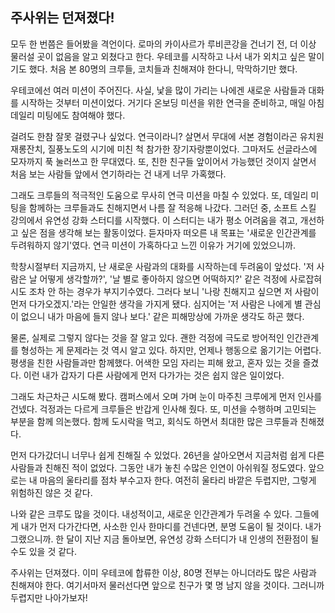 ## 주사위는 던져졌다!

모두 한 번쯤은 들어봤을 격언이다. 로마의 카이사르가 루비콘강을 건너기 전, 더 이상 물러설 곳이 없음을 알고 외쳤다고 한다. 우테코를 시작하고 나서 내가 외치고 싶은 말이기도 했다. 처음 본 80명의 크루들, 코치들과 친해져야 한다니, 막막하기만 했다.

우테코에선 여러 미션이 주어진다. 사실, 낯을 많이 가리는 나에겐 새로운 사람들과 대화를 시작하는 것부터 미션이었다. 거기다 온보딩 미션을 위한 연극을 준비하고, 매일 아침 데일리 미팅에도 참여해야 했다.

걸려도 한참 잘못 걸렸구나 싶었다. 연극이라니? 살면서 무대에 서본 경험이라곤 유치원 재롱잔치, 질풍노도의 시기에 미친 척 참가한 장기자랑뿐이었다. 그마저도 선글라스에 모자까지 푹 눌러쓰고 한 무대였다. 또, 친한 친구들 앞이어서 가능했던 것이지 살면서 처음 보는 사람들 앞에서 연기하라는 건 내게 너무 가혹했다.

그래도 크루들의 적극적인 도움으로 무사히 연극 미션을 마칠 수 있었다. 또, 데일리 미팅을 함께하는 크루들과도 친해지면서 나름 잘 적응해 나갔다. 그러던 중, 소프트 스킬 강의에서 유연성 강화 스터디를 시작했다. 이 스터디는 내가 평소 어려움을 겪고, 개선하고 싶은 점을 생각해 보는 활동이었다. 듣자마자 떠오른 내 목표는 '새로운 인간관계를 두려워하지 않기'였다. 연극 미션이 가혹하다고 느낀 이유가 거기에 있었으니까.

학창시절부터 지금까지, 난 새로운 사람과의 대화를 시작하는데 두려움이 앞섰다. '저 사람은 날 어떻게 생각할까?', '날 별로 좋아하지 않으면 어떡하지?' 같은 걱정에 사로잡혀 시도 조차 안 하는 경우가 부지기수였다. 그러다 보니 '나랑 친해지고 싶으면 저 사람이 먼저 다가오겠지.'라는 안일한 생각을 가지게 됐다. 심지어는 '저 사람은 나에게 별 관심이 없으니 내가 마음에 들지 않나 보다.' 같은 피해망상에 가까운 생각도 하곤 했다.

물론, 실제로 그렇지 않다는 것을 잘 알고 있다. 괜한 걱정에 극도로 방어적인 인간관계를 형성하는 게 문제라는 것 역시 알고 있다. 하지만, 언제나 행동으로 옮기기는 어렵다. 평생을 친한 사람들과만 함께했다. 어색한 모임 자리는 피해 왔고, 혼자 있는 것을 즐겼다. 이런 내가 갑자기 다른 사람에게 먼저 다가가는 것은 쉽지 않은 일이었다.

그래도 차근차근 시도해 봤다. 캠퍼스에서 오며 가며 눈이 마주친 크루에게 먼저 인사를 건넸다. 걱정과는 다르게 크루들은 반갑게 인사해 줬다. 또, 미션을 수행하며 고민되는 부분을 함께 의논했다. 함께 도시락을 먹고, 회식도 하면서 최대한 많은 크루들과 친해졌다.

먼저 다가갔더니 너무나 쉽게 친해질 수 있었다. 26년을 살아오면서 지금처럼 쉽게 다른 사람들과 친해진 적이 없었다. 그동안 내가 놓친 수많은 인연이 아쉬워질 정도였다. 앞으로는 내 마음의 울타리를 점차 부수고자 한다. 여전히 울타리 바깥은 두렵지만, 그렇게 위험하진 않은 것 같다.

나와 같은 크루도 많을 것이다. 내성적이고, 새로운 인간관계가 두려울 수 있다. 그들에게 내가 먼저 다가간다면, 사소한 인사 한마디를 건넨다면, 분명 도움이 될 것이다. 내가 그랬으니까. 한 달이 지난 지금 돌아보면, 유연성 강화 스터디가 내 인생의 전환점이 될 수도 있을 것 같다.

주사위는 던져졌다. 이미 우테코에 합류한 이상, 80명 전부는 아니더라도 많은 사람과 친해져야 한다. 여기서마저 물러선다면 앞으로 친구가 몇 명 남지 않을 것이다. 그러니까 두렵지만 나아가보자!
